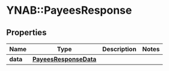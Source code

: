 # YNAB::PayeesResponse

## Properties

| Name | Type | Description | Notes |
| ---- | ---- | ----------- | ----- |
| **data** | [**PayeesResponseData**](PayeesResponseData.md) |  |  |

